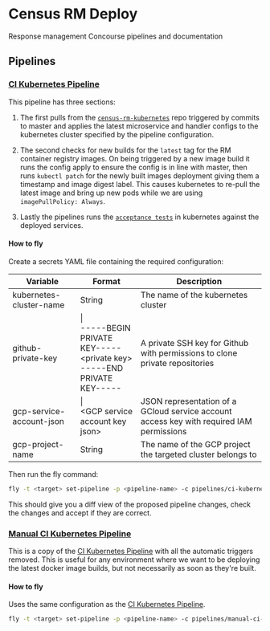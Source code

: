 # Census RM Deploy
Response management Concourse pipelines and documentation

## Pipelines
### [CI Kubernetes Pipeline](pipelines/ci-kubernetes-pipeline.yml)
This pipeline has three sections:

1. The first pulls from the [`census-rm-kubernetes`](https://github.com/ONSdigital/census-rm-kubernetes) repo triggered by commits to master and applies the latest microservice and handler configs to the kubernetes cluster specified by the pipeline configuration.

1. The second checks for new builds for the `latest` tag for the RM container registry images. On being triggered by a new image build it runs the config apply to ensure the config is in line with master, then runs `kubectl patch` for the newly built images deployment giving them a timestamp and image digest label. This causes kubernetes to re-pull the latest image and bring up new pods while we are using `imagePullPolicy: Always`.

1. Lastly the pipelines runs the [`acceptance tests`](https://github.com/ONSdigital/census-rm-acceptance-tests) in kubernetes against the deployed services.

#### How to fly
Create a secrets YAML file containing the required configuration:

| Variable                 | Format                                                                              | Description                                                                              |
| ------------------------ | ----------------------------------------------------------------------------------- | ---------------------------------------------------------------------------------------- |
| kubernetes-cluster-name  | String                                                                              | The name of the kubernetes cluster                                                       |
| github-private-key       | \| <br>-----BEGIN PRIVATE KEY----- <br>\<private key> <br>-----END PRIVATE KEY----- | A private SSH key for Github with permissions to clone private repositories              |
| gcp-service-account-json | \| <br>\<GCP service account key json>                                              | JSON representation of a GCloud service account access key with required IAM permissions |
| gcp-project-name         | String                                                                              | The name of the GCP project the targeted cluster belongs to                              |

Then run the fly command:
```bash
fly -t <target> set-pipeline -p <pipeline-name> -c pipelines/ci-kubernetes-pipeline.yml -l <path-to-secrets-yml>
```
This should give you a diff view of the proposed pipeline changes, check the changes and accept if they are correct.

### [Manual CI Kubernetes Pipeline](pipelines/manual-ci-kubernetes-pipeline.yml)
This is a copy of the [CI Kubernetes Pipeline](#ci-kuberenetes-pipeline) with all the automatic triggers removed. This is useful for any environment where we want to be deploying the latest docker image builds, but not necessarily as soon as they're built.

#### How to fly

Uses the same configuration as the [CI Kubernetes Pipeline](#ci-kubernetes-pipeline).
```bash
fly -t <target> set-pipeline -p <pipeline-name> -c pipelines/manual-ci-kubernetes-pipeline.yml -l <path-to-secrets-yml>
```
